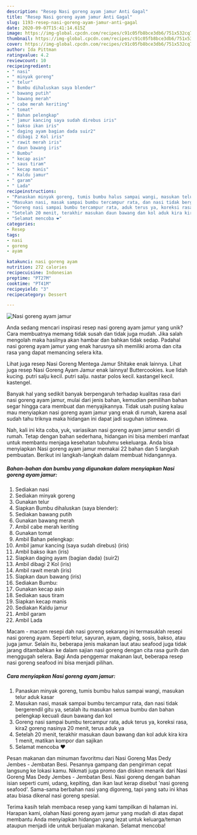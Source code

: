 ```yaml
---
description: "Resep Nasi goreng ayam jamur Anti Gagal"
title: "Resep Nasi goreng ayam jamur Anti Gagal"
slug: 1193-resep-nasi-goreng-ayam-jamur-anti-gagal
date: 2020-09-07T15:41:14.615Z
image: https://img-global.cpcdn.com/recipes/c91c05fb8bce3db6/751x532cq70/nasi-goreng-ayam-jamur-foto-resep-utama.jpg
thumbnail: https://img-global.cpcdn.com/recipes/c91c05fb8bce3db6/751x532cq70/nasi-goreng-ayam-jamur-foto-resep-utama.jpg
cover: https://img-global.cpcdn.com/recipes/c91c05fb8bce3db6/751x532cq70/nasi-goreng-ayam-jamur-foto-resep-utama.jpg
author: Ida Pittman
ratingvalue: 4.2
reviewcount: 10
recipeingredient:
- " nasi"
- " minyak goreng"
- " telur"
- " Bumbu dihaluskan saya blender"
- " bawang putih"
- " bawang merah"
- " cabe merah keriting"
- " tomat"
- " Bahan pelengkap"
- " jamur kancing saya sudah direbus iris"
- " bakso ikan iris"
- " daging ayam bagian dada suir2"
- " dibagi 2 Kol iris"
- " rawit merah iris"
- " daun bawang iris"
- " Bumbu"
- " kecap asin"
- " saus tiram"
- " kecap manis"
- " Kaldu jamur"
- " garam"
- " Lada"
recipeinstructions:
- "Panaskan minyak goreng, tumis bumbu halus sampai wangi, masukan telur aduk kasar"
- "Masukan nasi, masak sampai bumbu tercampur rata, dan nasi tidak bergerendil gitu ya, setalah itu masukan semua bumbu dan bahan pelengkap kecuali daun bawang dan kol"
- "Goreng nasi sampai bumbu tercampur rata, aduk terus ya, koreksi rasa, kira2 goreng nasinya 20 menit, terus aduk ya"
- "Setelah 20 menit, terakhir masukan daun bawang dan kol aduk kira kira 1 menit, matikan kompor dan sajikan"
- "Selamat mencoba ❤️"
categories:
- Resep
tags:
- nasi
- goreng
- ayam

katakunci: nasi goreng ayam 
nutrition: 272 calories
recipecuisine: Indonesian
preptime: "PT27M"
cooktime: "PT41M"
recipeyield: "3"
recipecategory: Dessert

---
```



![Nasi goreng ayam jamur](https://img-global.cpcdn.com/recipes/c91c05fb8bce3db6/751x532cq70/nasi-goreng-ayam-jamur-foto-resep-utama.jpg)

Anda sedang mencari inspirasi resep nasi goreng ayam jamur yang unik? Cara membuatnya memang tidak susah dan tidak juga mudah. Jika salah mengolah maka hasilnya akan hambar dan bahkan tidak sedap. Padahal nasi goreng ayam jamur yang enak harusnya sih memiliki aroma dan cita rasa yang dapat memancing selera kita.

Lihat juga resep Nasi Goreng Mentega Jamur Shitake enak lainnya. Lihat juga resep Nasi Goreng Ayam Jamur enak lainnya! Buttercookies. kue lidah kucing. putri salju kecil. putri salju. nastar polos kecil. kastangel kecil. kastengel.

Banyak hal yang sedikit banyak berpengaruh terhadap kualitas rasa dari nasi goreng ayam jamur, mulai dari jenis bahan, kemudian pemilihan bahan segar hingga cara membuat dan menyajikannya. Tidak usah pusing kalau mau menyiapkan nasi goreng ayam jamur yang enak di rumah, karena asal sudah tahu triknya maka hidangan ini dapat jadi suguhan istimewa.


Nah, kali ini kita coba, yuk, variasikan nasi goreng ayam jamur sendiri di rumah. Tetap dengan bahan sederhana, hidangan ini bisa memberi manfaat untuk membantu menjaga kesehatan tubuhmu sekeluarga. Anda bisa menyiapkan Nasi goreng ayam jamur memakai 22 bahan dan 5 langkah pembuatan. Berikut ini langkah-langkah dalam membuat hidangannya.

<!--inarticleads1-->

##### Bahan-bahan dan bumbu yang digunakan dalam menyiapkan Nasi goreng ayam jamur:

1. Sediakan  nasi
1. Sediakan  minyak goreng
1. Gunakan  telur
1. Siapkan  Bumbu dihaluskan (saya blender):
1. Sediakan  bawang putih
1. Gunakan  bawang merah
1. Ambil  cabe merah keriting
1. Gunakan  tomat
1. Ambil  Bahan pelengkap:
1. Ambil  jamur kancing (saya sudah direbus) (iris)
1. Ambil  bakso ikan (iris)
1. Siapkan  daging ayam (bagian dada) (suir2)
1. Ambil  dibagi 2 Kol (iris)
1. Ambil  rawit merah (iris)
1. Siapkan  daun bawang (iris)
1. Sediakan  Bumbu:
1. Gunakan  kecap asin
1. Sediakan  saus tiram
1. Siapkan  kecap manis
1. Sediakan  Kaldu jamur
1. Ambil  garam
1. Ambil  Lada


Macam - macam resepi dah nasi goreng sekarang ini termasuklah resepi nasi goreng ayam. Seperti telur, sayuran, ayam, daging, sosis, bakso, atau juga jamur. Selain itu, beberapa jenis makanan laut atau seafood juga tidak jarang ditambahkan ke dalam sajian nasi goreng dengan cita rasa gurih dan menggugah selera. Bagi Anda penggemar makanan laut, beberapa resep nasi goreng seafood ini bisa menjadi pilihan. 

<!--inarticleads2-->

##### Cara menyiapkan Nasi goreng ayam jamur:

1. Panaskan minyak goreng, tumis bumbu halus sampai wangi, masukan telur aduk kasar
1. Masukan nasi, masak sampai bumbu tercampur rata, dan nasi tidak bergerendil gitu ya, setalah itu masukan semua bumbu dan bahan pelengkap kecuali daun bawang dan kol
1. Goreng nasi sampai bumbu tercampur rata, aduk terus ya, koreksi rasa, kira2 goreng nasinya 20 menit, terus aduk ya
1. Setelah 20 menit, terakhir masukan daun bawang dan kol aduk kira kira 1 menit, matikan kompor dan sajikan
1. Selamat mencoba ❤️


Pesan makanan dan minuman favoritmu dari Nasi Goreng Mas Dedy Jembes - Jembatan Besi. Pesannya gampang dan pengiriman cepat langsung ke lokasi kamu. Nikmati juga promo dan diskon menarik dari Nasi Goreng Mas Dedy Jembes - Jembatan Besi. Nasi goreng dengan bahan isian seperti cumi, udang, kepiting, dan ikan laut kerap disebut &#39;nasi goreng seafood&#39;. Sama-sama berbahan nasi yang digoreng, tapi yang satu ini khas atau biasa dikenal nasi goreng spesial. 

Terima kasih telah membaca resep yang kami tampilkan di halaman ini. Harapan kami, olahan Nasi goreng ayam jamur yang mudah di atas dapat membantu Anda menyiapkan hidangan yang lezat untuk keluarga/teman ataupun menjadi ide untuk berjualan makanan. Selamat mencoba!
